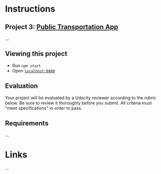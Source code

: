 # Instructions

## Project 3: [Public Transportation App](FIXME)

...

## Viewing this project

* Run `npm start`
* Open [`localhost:8888`](http://localhost:8888/)


## Evaluation

Your project will be evaluated by a Udacity reviewer according to the
rubric below. Be sure to review it thoroughly before you submit. All
criteria must "meet specifications" in order to pass.


## Requirements

...


# Links

...
